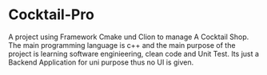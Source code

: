# Cocktail-Pro
A project using Framework Cmake und Clion to manage A Cocktail Shop. The main programming language is c++ and the main purpose of the project is learning software enginieering, clean code and Unit Test. Its just a Backend Application for uni purpose thus no UI is given. 
